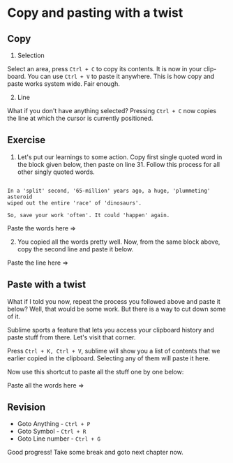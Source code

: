 Copy and pasting with a twist
==============================

Copy
-----

1. Selection

Select an area, press `Ctrl + C` to copy its contents. It is now in your clip-
board. You can use `Ctrl + V` to paste it anywhere. This is how copy and paste
works system wide. Fair enough.

2. Line

What if you don't have anything selected? Pressing `Ctrl + C` now copies the
line at which the cursor is currently positioned.


Exercise
---------

1. Let's put our learnings to some action. Copy first single quoted word in the
   block given below, then paste on line 31. Follow this process for all other
   singly quoted words.

```

In a 'split' second, '65-million' years ago, a huge, 'plummeting' asteroid
wiped out the entire 'race' of 'dinosaurs'.

So, save your work 'often'. It could 'happen' again.

```

Paste the words here =>

2. You copied all the words pretty well. Now, from the same block above, copy
   the second line and paste it below.

Paste the line here =>


Paste with a twist
-------------------

What if I told you now, repeat the process you followed above and paste it
below? Well, that would be some work. But there is a way to cut down some of
it.

Sublime sports a feature that lets you access your clipboard history and paste
stuff from there. Let's visit that corner.

Press `Ctrl + K, Ctrl + V`, sublime will show you a list of contents that
we earlier copied in the clipboard. Selecting any of them will paste it here.

Now use this shortcut to paste all the stuff one by one below:

Paste all the words here =>


Revision
---------

* Goto Anything - `Ctrl + P`
* Goto Symbol - `Ctrl + R`
* Goto Line number - `Ctrl + G`

Good progress! Take some break and goto next chapter now.
